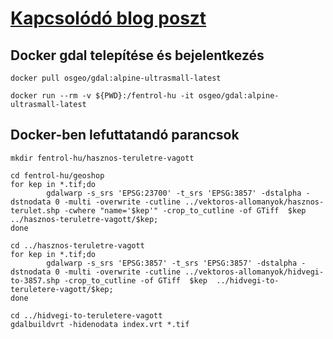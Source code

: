 
# [Kapcsolódó blog poszt](https://szabo-balazs.hu/blog/2020/fentrol-hu-legifoto-feldolgozasa)

## Docker gdal telepítése és bejelentkezés
```
docker pull osgeo/gdal:alpine-ultrasmall-latest

docker run --rm -v ${PWD}:/fentrol-hu -it osgeo/gdal:alpine-ultrasmall-latest
```

## Docker-ben lefuttatandó parancsok
```
mkdir fentrol-hu/hasznos-teruletre-vagott

cd fentrol-hu/geoshop
for kep in *.tif;do
        gdalwarp -s_srs 'EPSG:23700' -t_srs 'EPSG:3857' -dstalpha -dstnodata 0 -multi -overwrite -cutline ../vektoros-allomanyok/hasznos-terulet.shp -cwhere "name='$kep'" -crop_to_cutline -of GTiff  $kep  ../hasznos-teruletre-vagott/$kep;
done
```

```
cd ../hasznos-teruletre-vagott
for kep in *.tif;do
        gdalwarp -s_srs 'EPSG:3857' -t_srs 'EPSG:3857' -dstalpha -dstnodata 0 -multi -overwrite -cutline ../vektoros-allomanyok/hidvegi-to-3857.shp -crop_to_cutline -of GTiff  $kep  ../hidvegi-to-teruletere-vagott/$kep;
done
```

```
cd ../hidvegi-to-teruletere-vagott
gdalbuildvrt -hidenodata index.vrt *.tif
```
